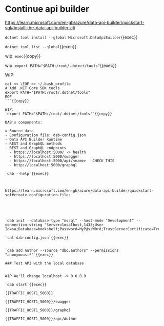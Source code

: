 # Continue api builder


https://learn.microsoft.com/en-gb/azure/data-api-builder/quickstart-sql#install-the-data-api-builder-cli


`dotnet tool install --global Microsoft.DataApiBuilder`{{exec}}

`dotnet tool list --global`{{exec}}

wip: `exec`{{copy}}

wip: `export PATH="$PATH:/root/.dotnet/tools"`{{exec}}

WIP:
```
cat << \EOF >> ~/.bash_profile
# Add .NET Core SDK tools
export PATH="$PATH:/root/.dotnet/tools"
EOF
```{{copy}}

WIP:
`export PATH="$PATH:/root/.dotnet/tools"`{{copy}}

DAB's components:

= Source data
- Configuration file: dab-config.json
- Data API Builder Runtime
- REST and GraphQL methods
- REST and GraphQL endpoints  
  - https://localhost:5000/ -> health
  - https://localhost:5000/swagger
  - https://localhost:5000/api/<name>   CHECK THIS
  - http://localhost:5000/graphql

`dab --help`{{exec}}



https://learn.microsoft.com/en-gb/azure/data-api-builder/quickstart-sql#create-configuration-files





`dab init --database-type "mssql" --host-mode "Development" --connection-string "Server=localhost,1433;User Id=sa;Database=bookshelf;Password=MyP@ssW0rd;TrustServerCertificate=True;Encrypt=True;"`{{exec}}

`cat dab-config.json`{{exec}}


`dab add Author --source "dbo.authors" --permissions "anonymous:*"`{{exec}}

### Test API with the local database


WIP We'll change localhost -> 0.0.0.0

`dab start`{{exec}}

{{TRAFFIC_HOST1_5000}}

{{TRAFFIC_HOST1_5000}}/swagger

{{TRAFFIC_HOST1_5000}}/graphql

{{TRAFFIC_HOST1_5000}}/api/Author

